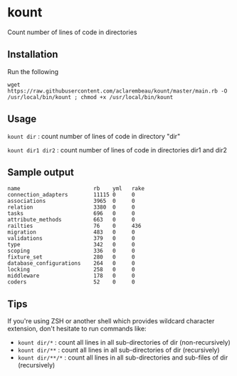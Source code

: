 # kount

Count number of lines of code in directories

## Installation 

Run the following 
```
wget https://raw.githubusercontent.com/aclarembeau/kount/master/main.rb -O /usr/local/bin/kount ; chmod +x /usr/local/bin/kount
```


## Usage 

`kount dir` : count number of lines of code in directory "dir"

`kount dir1 dir2` : count number of lines of code in directories dir1 and dir2 

## Sample output 

```
name                       rb    yml   rake
connection_adapters        11115 0     0
associations               3965  0     0
relation                   3380  0     0
tasks                      696   0     0
attribute_methods          663   0     0
railties                   76    0     436
migration                  483   0     0
validations                379   0     0
type                       342   0     0
scoping                    336   0     0
fixture_set                280   0     0
database_configurations    264   0     0
locking                    258   0     0
middleware                 178   0     0
coders                     52    0     0
```

## Tips 

If you're using ZSH or another shell which provides wildcard character extension, don't hesitate to run commands like: 
- `kount dir/*` : count all lines in all sub-directories of dir (non-recursively) 
- `kount dir/**` : count all lines in all sub-directories of dir (recursively) 
- `kount dir/**/*` : count all lines in all sub-directories and sub-files of dir (recursively) 

